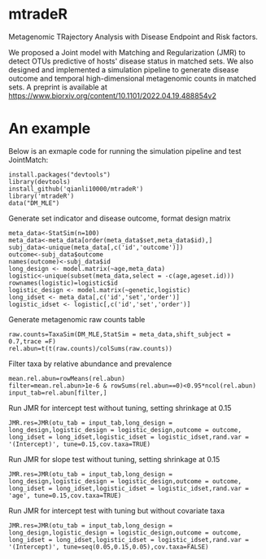 # mtradeR

Metagenomic TRajectory Analysis with Disease Endpoint and Risk factors.

We proposed a Joint model with Matching and Regularization (JMR) to detect OTUs predictive of hosts' disease status in matched sets. We also designed and implemented a simulation pipeline to generate disease outcome and temporal high-dimensional metagenomic counts in matched sets. A preprint is available at <https://www.biorxiv.org/content/10.1101/2022.04.19.488854v2>

# An example

Below is an exmaple code for running the simulation pipeline and test JointMatch:

```{r}
install.packages("devtools")
library(devtools)
install_github('qianli10000/mtradeR')
library('mtradeR')
data("DM_MLE")
```

Generate set indicator and disease outcome, format design matrix

```{r}
meta_data<-StatSim(n=100)
meta_data<-meta_data[order(meta_data$set,meta_data$id),]
subj_data<-unique(meta_data[,c('id','outcome')])
outcome<-subj_data$outcome
names(outcome)<-subj_data$id
long_design <- model.matrix(~age,meta_data)
logistic<-unique(subset(meta_data,select = -c(age,ageset.id)))
rownames(logistic)=logistic$id
logistic_design <- model.matrix(~genetic,logistic)
long_idset <- meta_data[,c('id','set','order')]
logistic_idset <- logistic[,c('id','set','order')]
```

Generate metagenomic raw counts table

```{r}
raw.counts=TaxaSim(DM_MLE,StatSim = meta_data,shift_subject = 0.7,trace =F)
rel.abun=t(t(raw.counts)/colSums(raw.counts))
```

Filter taxa by relative abundance and prevalence

```{r}
mean.rel.abun=rowMeans(rel.abun)
filter=mean.rel.abun>1e-6 & rowSums(rel.abun==0)<0.95*ncol(rel.abun)
input_tab=rel.abun[filter,]
```

Run JMR for intercept test without tuning, setting shrinkage at 0.15

```{r}
JMR.res=JMR(otu_tab = input_tab,long_design = long_design,logistic_design = logistic_design,outcome = outcome, long_idset = long_idset,logistic_idset = logistic_idset,rand.var = '(Intercept)', tune=0.15,cov.taxa=TRUE)
```

Run JMR for slope test without tuning, setting shrinkage at 0.15

```{r}
JMR.res=JMR(otu_tab = input_tab,long_design = long_design,logistic_design = logistic_design,outcome = outcome, long_idset = long_idset,logistic_idset = logistic_idset,rand.var = 'age', tune=0.15,cov.taxa=TRUE)
```

Run JMR for intercept test with tuning but without covariate taxa

```{r}
JMR.res=JMR(otu_tab = input_tab,long_design = long_design,logistic_design = logistic_design,outcome = outcome, long_idset = long_idset,logistic_idset = logistic_idset,rand.var = '(Intercept)', tune=seq(0.05,0.15,0.05),cov.taxa=FALSE)
```
